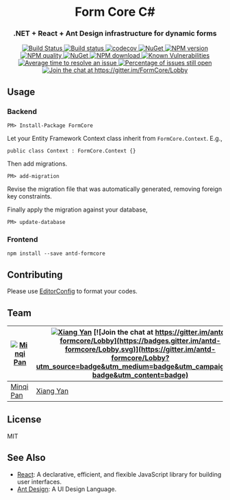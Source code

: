 <h1 align="center" style="border-bottom: none;">Form Core C#</h1>
<h3 align="center">.NET + React + Ant Design infrastructure for dynamic forms</h3>
<p align="center">
<a href="https://travis-ci.org/pmq20/FormCore">
  <img alt="Build Status" src="https://travis-ci.org/pmq20/FormCore.svg?branch=master" />
</a>
<a href="https://ci.appveyor.com/project/pmq20/form-core-csharp/branch/master">
  <img alt="Build status" src="https://ci.appveyor.com/api/projects/status/9030m3bc55r401rf/branch/master?svg=true" />
</a>
<a href="https://codecov.io/gh/pmq20/FormCore">
  <img alt="codecov" src="https://codecov.io/gh/pmq20/FormCore/branch/master/graph/badge.svg" />
</a>
<a href="https://www.nuget.org/packages/FormCore">
  <img alt="NuGet" src="https://img.shields.io/nuget/v/FormCore.svg" />
</a>
<a href="https://npmjs.org/package/antd-formcore">
  <img alt="NPM version" src="https://img.shields.io/npm/v/antd-formcore.svg" />
</a>
<a href="http://packagequality.com/#?package=antd-formcore">
  <img alt="NPM quality" src="http://npm.packagequality.com/shield/antd-formcore.svg" />
</a>
<a href="https://www.nuget.org/packages/FormCore">
  <img alt="NuGet" src="https://img.shields.io/nuget/dt/FormCore.svg" />
</a>
<a href="https://npmjs.org/package/antd-formcore">
  <img alt="NPM download" src="https://img.shields.io/npm/dm/antd-formcore.svg" />
</a>
<a href="https://snyk.io/test/npm/antd-formcore">
  <img alt="Known Vulnerabilities" src="https://snyk.io/test/npm/antd-formcore/badge.svg" />
</a>
<a href="http://isitmaintained.com/project/pmq20/FormCore">
  <img alt="Average time to resolve an issue" src="http://isitmaintained.com/badge/resolution/pmq20/FormCore.svg" />
</a>
<a href="http://isitmaintained.com/project/pmq20/FormCore">
  <img alt="Percentage of issues still open" src="http://isitmaintained.com/badge/open/pmq20/FormCore.svg" />
</a>
<a href="https://gitter.im/FormCore/Lobby?utm_source=badge&utm_medium=badge&utm_campaign=pr-badge&utm_content=badge">
  <img alt="Join the chat at https://gitter.im/FormCore/Lobby" src="https://badges.gitter.im/FormCore/Lobby.svg" />
</a>
</p>

## Usage

### Backend

    PM> Install-Package FormCore

Let your Entity Framework Context class inherit from `FormCore.Context`. E.g.,

    public class Context : FormCore.Context {}

Then add migrations.

    PM> add-migration

Revise the migration file that was automatically generated, removing foreign key constraints.

Finally apply the migration against your database,

    PM> update-database

### Frontend

    npm install --save antd-formcore

## Contributing    

Please use [EditorConfig](http://editorconfig.org/#download) to format your codes.

## Team

| [![Minqi Pan](https://github.com/pmq20.png?size=100)](https://github.com/pmq20) | [![Xiang Yan](https://github.com/debbbbie.png?size=100)](https://github.com/debbbbie) [![Join the chat at https://gitter.im/antd-formcore/Lobby](https://badges.gitter.im/antd-formcore/Lobby.svg)](https://gitter.im/antd-formcore/Lobby?utm_source=badge&utm_medium=badge&utm_campaign=pr-badge&utm_content=badge) |
|---------------------------------------------------------------------------------|---------------------------------------------------------------------------------------|
| [Minqi Pan](https://github.com/pmq20)                                           | [Xiang Yan](https://github.com/debbbbie)                                              |

## License

MIT

## See Also

- [React](https://github.com/facebook/react/): A declarative, efficient, and flexible JavaScript library for building user interfaces.
- [Ant Design](https://github.com/ant-design/ant-design/): A UI Design Language.
